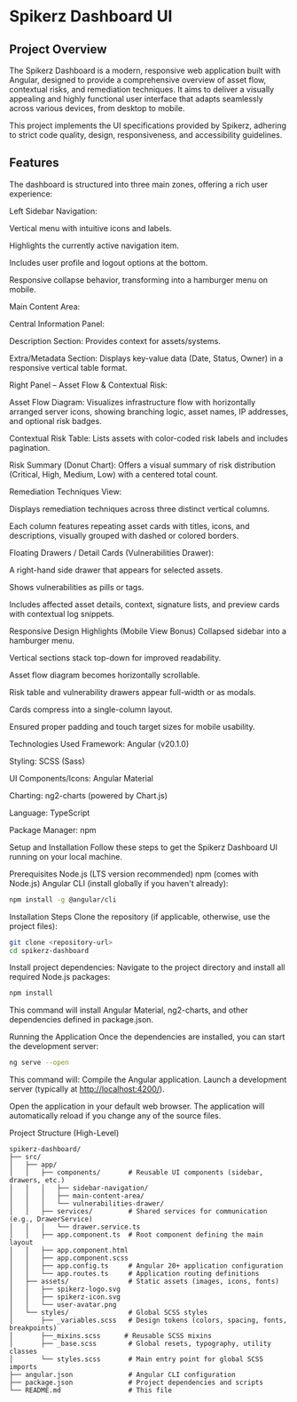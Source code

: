 # Spikerz Dashboard UI

## Project Overview

The Spikerz Dashboard is a modern, responsive web application built with Angular, designed to provide a comprehensive overview of asset flow, contextual risks, and remediation techniques. It aims to deliver a visually appealing and highly functional user interface that adapts seamlessly across various devices, from desktop to mobile.

This project implements the UI specifications provided by Spikerz, adhering to strict code quality, design, responsiveness, and accessibility guidelines.

## Features
The dashboard is structured into three main zones, offering a rich user experience:

Left Sidebar Navigation:

Vertical menu with intuitive icons and labels.

Highlights the currently active navigation item.

Includes user profile and logout options at the bottom.

Responsive collapse behavior, transforming into a hamburger menu on mobile.

Main Content Area:

Central Information Panel:

Description Section: Provides context for assets/systems.

Extra/Metadata Section: Displays key-value data (Date, Status, Owner) in a responsive vertical table format.

Right Panel – Asset Flow & Contextual Risk:

Asset Flow Diagram: Visualizes infrastructure flow with horizontally arranged server icons, showing branching logic, asset names, IP addresses, and optional risk badges.

Contextual Risk Table: Lists assets with color-coded risk labels and includes pagination.

Risk Summary (Donut Chart): Offers a visual summary of risk distribution (Critical, High, Medium, Low) with a centered total count.

Remediation Techniques View:

Displays remediation techniques across three distinct vertical columns.

Each column features repeating asset cards with titles, icons, and descriptions, visually grouped with dashed or colored borders.

Floating Drawers / Detail Cards (Vulnerabilities Drawer):

A right-hand side drawer that appears for selected assets.

Shows vulnerabilities as pills or tags.

Includes affected asset details, context, signature lists, and preview cards with contextual log snippets.

Responsive Design Highlights (Mobile View Bonus)
Collapsed sidebar into a hamburger menu.

Vertical sections stack top-down for improved readability.

Asset flow diagram becomes horizontally scrollable.

Risk table and vulnerability drawers appear full-width or as modals.

Cards compress into a single-column layout.

Ensured proper padding and touch target sizes for mobile usability.

Technologies Used
Framework: Angular (v20.1.0)

Styling: SCSS (Sass)

UI Components/Icons: Angular Material

Charting: ng2-charts (powered by Chart.js)

Language: TypeScript

Package Manager: npm

Setup and Installation
Follow these steps to get the Spikerz Dashboard UI running on your local machine.

Prerequisites
Node.js (LTS version recommended)
npm (comes with Node.js)
Angular CLI (install globally if you haven't already):

```bash
npm install -g @angular/cli
```

Installation Steps
Clone the repository (if applicable, otherwise, use the project files):

```bash
git clone <repository-url>
cd spikerz-dashboard
```

Install project dependencies:
Navigate to the project directory and install all required Node.js packages:
```bash
npm install
```

This command will install Angular Material, ng2-charts, and other dependencies defined in package.json.

Running the Application
Once the dependencies are installed, you can start the development server:

```bash
ng serve --open
```

This command will:
Compile the Angular application.
Launch a development server (typically at <http://localhost:4200/>).

Open the application in your default web browser.
The application will automatically reload if you change any of the source files.

Project Structure (High-Level)

```plaintext
spikerz-dashboard/
├── src/
│   ├── app/
│   │   ├── components/       # Reusable UI components (sidebar, drawers, etc.)
│   │   │   ├── sidebar-navigation/
│   │   │   ├── main-content-area/
│   │   │   └── vulnerabilities-drawer/
│   │   ├── services/         # Shared services for communication (e.g., DrawerService)
│   │   │   └── drawer.service.ts
│   │   ├── app.component.ts  # Root component defining the main layout
│   │   ├── app.component.html
│   │   ├── app.component.scss
│   │   ├── app.config.ts     # Angular 20+ application configuration
│   │   └── app.routes.ts     # Application routing definitions
│   ├── assets/               # Static assets (images, icons, fonts)
│   │   ├── spikerz-logo.svg
│   │   ├── spikerz-icon.svg
│   │   └── user-avatar.png
│   └── styles/               # Global SCSS styles
│       ├── _variables.scss   # Design tokens (colors, spacing, fonts, breakpoints)
│       ├──_mixins.scss      # Reusable SCSS mixins
│       ├── _base.scss        # Global resets, typography, utility classes
│       └── styles.scss       # Main entry point for global SCSS imports
├── angular.json              # Angular CLI configuration
├── package.json              # Project dependencies and scripts
└── README.md                 # This file
```
